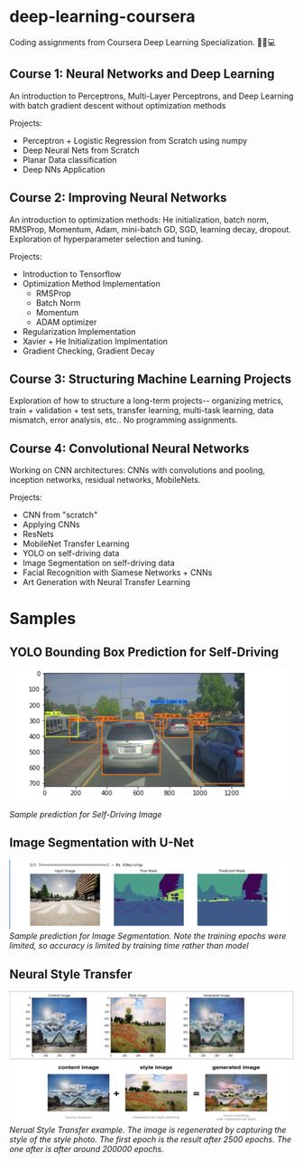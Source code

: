 # deep-learning-coursera
Coding assignments from Coursera Deep Learning Specialization.
🤖🦾💻

## Course 1: Neural Networks and Deep Learning
An introduction to Perceptrons, Multi-Layer Perceptrons, and Deep Learning with batch gradient descent without optimization methods

Projects:
- Perceptron + Logistic Regression from Scratch using numpy
- Deep Neural Nets from Scratch
- Planar Data classification
- Deep NNs Application

## Course 2: Improving Neural Networks
An introduction to optimization methods: He initialization, batch norm, RMSProp, Momentum, Adam, mini-batch GD, SGD, learning decay, dropout. Exploration of hyperparameter selection and tuning. 

Projects: 
- Introduction to Tensorflow
- Optimization Method Implementation
  - RMSProp
  - Batch Norm
  - Momentum 
  - ADAM optimizer
- Regularization Implementation
- Xavier + He Initialization Implmentation
- Gradient Checking, Gradient Decay

## Course 3: Structuring Machine Learning Projects
Exploration of how to structure a long-term projects-- organizing metrics, train + validation + test sets, transfer learning, multi-task learning, data mismatch, error analysis, etc.. No programming assignments.

## Course 4: Convolutional Neural Networks
Working on CNN architectures: CNNs with convolutions and pooling, inception networks, residual networks, MobileNets. 

Projects: 
- CNN from "scratch"
- Applying CNNs
- ResNets
- MobileNet Transfer Learning
- YOLO on self-driving data
- Image Segmentation on self-driving data
- Facial Recognition with Siamese Networks + CNNs
- Art Generation with Neural Transfer Learning

# Samples 

## YOLO Bounding Box Prediction for Self-Driving
![YOLO Self Driving Example](/images/selfdriveyolo.png)
*Sample prediction for Self-Driving Image*

## Image Segmentation with U-Net
![Image Segmentation Example](/images/segmentation.png)
*Sample prediction for Image Segmentation. Note the training epochs were limited, so accuracy is limited by training time rather than model*

## Neural Style Transfer
![Neural Style Transfer Epoch 2500](/images/styletransfer.png)
![Neural Style Transfer Epoch 200000](/images/styletransferHE.png)
*Nerual Style Transfer example. The image is regenerated by capturing the style of the style photo. The first epoch is the result after 2500 epochs. The one after is after around 200000 epochs.*
